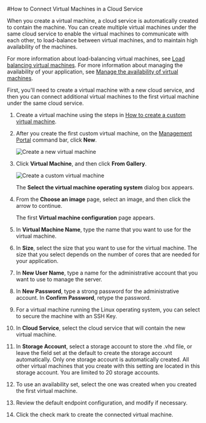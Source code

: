 <properties authors="kathydav" editor="tysonn" manager="donaldg" /> 


#How to Connect Virtual Machines in a Cloud Service



When you create a virtual machine, a cloud service is automatically created to contain the machine. You can create multiple virtual machines under the same cloud service to enable the virtual machines to communicate with each other, to load-balance between virtual machines, and to maintain high availability of the machines. 

For more information about load-balancing virtual machines, see [Load balancing virtual machines](../load-balancing-vms/). For more information about managing the availability of your application, see [Manage the availability of virtual machines](../manage-vm-availability/). 


First, you'll need to create a virtual machine with a new cloud service, and then you can connect additional virtual machines to the first virtual machine under the same cloud service. 



1. Create a virtual machine using the steps in [How to create a custom virtual machine](../howto-custom-create-vm/).


2. After you create the first custom virtual machine, on the [Management Portal](http://manage.windowsazure.com) command bar, click **New**.


	![Create a new virtual machine](./media/howto-connect-vm-cloud-service/Create.png)

3. Click **Virtual Machine**, and then click **From Gallery**.

	
	![Create a custom virtual machine](./media/howto-connect-vm-cloud-service/CreateNew.png)

	The **Select the virtual machine operating system** dialog box appears. 


4. From the **Choose an image** page, select an image, and then click the arrow to continue.


	The first **Virtual machine configuration** page appears.


5. In **Virtual Machine Name**, type the name that you want to use for the virtual machine.

6. In **Size**, select the size that you want to use for the virtual machine. The size that you select depends on the number of cores that are needed for your application.

7. In **New User Name**, type a name for the administrative account that you want to use to manage the server.


8. In **New Password**, type a strong password for the administrative account. In **Confirm Password**, retype the password.


9. For a virtual machine running the Linux operating system, you can select to secure the machine with an SSH Key.


10. In **Cloud Service**, select the cloud service that will contain the new virtual machine.

11. In **Storage Account**, select a storage account to store the .vhd file, or leave the field set at the default to create the storage account automatically. Only one storage account is automatically created. All other virtual machines that you create with this setting are located in this storage account. You are limited to 20 storage accounts.


12. To use an availability set, select the one was created when you created the first virtual machine.

13. Review the default endpoint configuration, and modify if necessary. 

14. Click the check mark to create the connected virtual machine.
